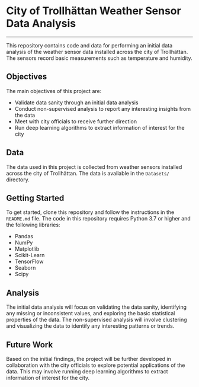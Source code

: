 # City of Trollhättan Weather Sensor Data Analysis

---

This repository contains code and data for performing an initial data analysis of the weather sensor data installed across the city of Trollhättan. The sensors record basic measurements such as temperature and humidity.

## Objectives

The main objectives of this project are:

- Validate data sanity through an initial data analysis
- Conduct non-supervised analysis to report any interesting insights from the data
- Meet with city officials to receive further direction
- Run deep learning algorithms to extract information of interest for the city

## Data

The data used in this project is collected from weather sensors installed across the city of Trollhättan. The data is available in the `Datasets/` directory.

## Getting Started

To get started, clone this repository and follow the instructions in the `README.md` file. The code in this repository requires Python 3.7 or higher and the following libraries:

- Pandas
- NumPy
- Matplotlib
- Scikit-Learn
- TensorFlow
- Seaborn
- Scipy

## Analysis

The initial data analysis will focus on validating the data sanity, identifying any missing or inconsistent values, and exploring the basic statistical properties of the data. The non-supervised analysis will involve clustering and visualizing the data to identify any interesting patterns or trends.

## Future Work

Based on the initial findings, the project will be further developed in collaboration with the city officials to explore potential applications of the data. This may involve running deep learning algorithms to extract information of interest for the city.
